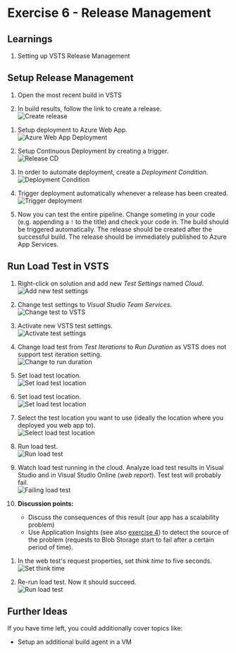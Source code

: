 # Exercise 6 - Release Management


## Learnings

1. Setting up VSTS Release Management 



## Setup Release Management

1. Open the most recent build in VSTS

1. In build results, follow the link to create a release.<br/>
   ![Create release](img/vsts-setup-release.png)

<!--1. **Discussion points:**
   * Describe concepts of VSTS's release management
   * Release process walk-through
   * Overview about additional steps that would be possible
   -->
1. Setup deployment to Azure Web App.<br/>
   ![Azure Web App Deployment](img/vsts-azure-web-app-deployment.png)

1. Setup Continuous Deployment by creating a trigger.<br/>
   ![Release CD](img/vsts-release-ci.png)
   
1. In order to automate deployment, create a *Deployment Condition*.<br/>
   ![Deployment Condition](img/vsts-create-deployment-condition.png)

1. Trigger deployment automatically whenever a release has been created.<br/>
   ![Trigger deployment](img/vsts-automatic-deployment-at-release.png)

1. Now you can test the entire pipeline. Change someting in your code (e.g. appending a `!` to the title) and check your code in. The build should be triggered automatically. The release should be created after the successful build. The release should be immediately published to Azure App Services.


## Run Load Test in VSTS

<!--1. **Discussion points:**
   * Describe advantages of load testing in the cloud
-->
1. Right-click on solution and add new *Test Settings* named *Cloud*.<br/>
   ![Add new test settings](img/add-cloud-test-settings.png)

1. Change test settings to *Visual Studio Team Services*.<br/>
   ![Change test to VSTS](img/change-load-test-to-cloud.png)

1. Activate new VSTS test settings.<br/>
   ![Activate test settings](img/activate-cloud-test-settings.png)

1. Change load test from *Test Iterations* to *Run Duration* as VSTS does not support test iteration setting.<br/>
   ![Change to run duration](img/change-to-run-duration.png)

1. Set load test location.<br/>
   ![Set load test location](img/set-load-test-location.png)

1. Set load test location.<br/>
   ![Set load test location](img/set-load-test-location.png)

1. Select the test location you want to use (ideally the location where you deployed you web app to).<br/>
   ![Select load test location](img/select-cloud-test-location.png)

1. Run load test.<br/>
   ![Run load test](img/run-load-test.png)

1. Watch load test running in the cloud. Analyze load test results in Visual Studio and in Visual Studio Online (*web report*). Test test will probably fail.<br/>
   ![Failing load test](img/failing-load-test.png)

1. **Discussion points:**
   * Discuss the consequences of this result (our app has a scalability problem)
   * Use Application Insights (see also [exercise 4](lab04.md)) to detect the source of the problem (requests to Blob Storage start to fail after a certain period of time).

<!--   * How could we gather more detailed exception information?<br/>
     Add OWIN unhandled exception handler that logs to Application Insights.<br/>
     ![Detailed exception message in AI](img/detailed-exception-message.png)<br/>
-->

   <!--  Here is the necessary code (only recommended in a rather dev-oriented audience):
     ```
        namespace Books
        {
            public class Startup
            {
                private class AiExceptionLogger : ExceptionLogger
                {
                    public override void Log(ExceptionLoggerContext context)
                    {
                        if (context != null && context.Exception != null)
                        {
                            var ai = new TelemetryClient();
                            ai.TrackException(context.Exception);
                        }

                        base.Log(context);
                    }
                }

                public void Configuration(IAppBuilder app)
                {
                    // Configure and add Web API
                    var configuration = new HttpConfiguration();
                    ...
                    configuration.Services.Add(typeof(IExceptionLogger), new AiExceptionLogger());
                    app.UseWebApi(configuration);
                } 
                ...
            }
        }
     ```-->

1. In the web test's request properties, set *think time* to five seconds.<br/>
   ![Set think time](img/change-think-time.png)

1. Re-run load test. Now it should succeed.<br/>
   ![Run load test](img/run-load-test.png)


## Further Ideas

If you have time left, you could additionally cover topics like:

* Setup an additional build agent in a VM
